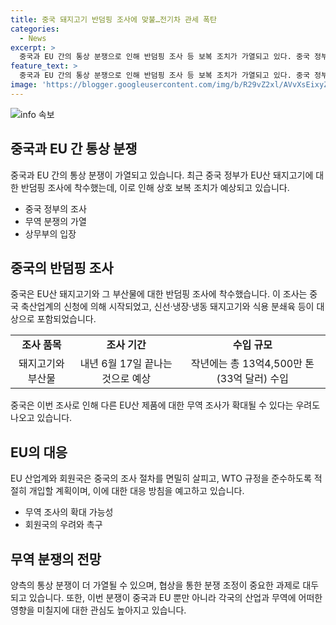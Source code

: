 ```yaml
---
title: 중국 돼지고기 반덤핑 조사에 맞불…전기차 관세 폭탄
categories:
  - News
excerpt: >
  중국과 EU 간의 통상 분쟁으로 인해 반덤핑 조사 등 보복 조치가 가열되고 있다. 중국 정부가 EU산 돼지고기와 부산물에 대한 반덤핑 조사를 시작했으며, EU도 이에 대응하여 조사 절차를 면밀히 살펴볼 것이라고 밝혔다. 이로써 양측의 통상 분쟁이 심화되고 있는 가운데, EU 산 유제품이나 자동차 등 다른 품목에 대해서도 무역 조사가 시작될 수 있을 것으로 예상되고 있다. 이러한 상황에서 중국과 EU 간의 원만한 협상이 이뤄지지 않을 경우, 보다 심각한 통상 분쟁으로 이어질 가능성도 제기되고 있다.
feature_text: >
  중국과 EU 간의 통상 분쟁으로 인해 반덤핑 조사 등 보복 조치가 가열되고 있다. 중국 정부가 EU산 돼지고기와 부산물에 대한 반덤핑 조사를 시작했으며, EU도 이에 대응하여 조사 절차를 면밀히 살펴볼 것이라고 밝혔다. 이로써 양측의 통상 분쟁이 심화되고 있는 가운데, EU 산 유제품이나 자동차 등 다른 품목에 대해서도 무역 조사가 시작될 수 있을 것으로 예상되고 있다. 이러한 상황에서 중국과 EU 간의 원만한 협상이 이뤄지지 않을 경우, 보다 심각한 통상 분쟁으로 이어질 가능성도 제기되고 있다.
image: 'https://blogger.googleusercontent.com/img/b/R29vZ2xl/AVvXsEixyZcFfHzMRdzZMjFBmAUKJYCLCGyLL1o632UiGVXcaFdKo_bkvkuCioo0uUKlGfBVcT3P84aROyZIXSBEx3Aw5nCQ3pTgDom1WDC4m8eifvWiAmWEEVb4x6G_l8C0QH225ldMjyaFvpxGEBGNO37VmDTDMHGhJPq73UglMfDca1-0aw/s1600/blogspot.png'
---
```


<p><img src="https://blogger.googleusercontent.com/img/b/R29vZ2xl/AVvXsEixyZcFfHzMRdzZMjFBmAUKJYCLCGyLL1o632UiGVXcaFdKo_bkvkuCioo0uUKlGfBVcT3P84aROyZIXSBEx3Aw5nCQ3pTgDom1WDC4m8eifvWiAmWEEVb4x6G_l8C0QH225ldMjyaFvpxGEBGNO37VmDTDMHGhJPq73UglMfDca1-0aw/s1600/blogspot.png" alt="info 속보" /></p>

<h2 data-ke-size="size26">중국과 EU 간 통상 분쟁</h2>

<p data-ke-size="size16">중국과 EU 간의 통상 분쟁이 가열되고 있습니다. 최근 중국 정부가 EU산 돼지고기에 대한 반덤핑 조사에 착수했는데, 이로 인해 상호 보복 조치가 예상되고 있습니다.</p>

<ul>
<li>중국 정부의 조사</li>
<li>무역 분쟁의 가열</li>
<li>상무부의 입장</li>
</ul>

<h2 data-ke-size="size26">중국의 반덤핑 조사</h2>

<p data-ke-size="size16">중국은 EU산 돼지고기와 그 부산물에 대한 반덤핑 조사에 착수했습니다. 이 조사는 중국 축산업계의 신청에 의해 시작되었고, 신선·냉장·냉동 돼지고기와 식용 분쇄육 등이 대상으로 포함되었습니다.</p>

<table>
<tr>
<td style="text-align: center; height: 17px;"><b>조사 품목</b></td>
<td style="text-align: center; height: 17px;"><b>조사 기간</b></td>
<td style="text-align: center; height: 17px;"><b>수입 규모</b></td>
</tr>
<tr>
<td style="text-align: center; height: 17px;">돼지고기와 부산물</td>
<td style="text-align: center; height: 17px;">내년 6월 17일 끝나는 것으로 예상</td>
<td style="text-align: center; height: 17px;">작년에는 총 13억4,500만 톤(33억 달러) 수입</td>
</tr>
</table>

<p data-ke-size="size16">중국은 이번 조사로 인해 다른 EU산 제품에 대한 무역 조사가 확대될 수 있다는 우려도 나오고 있습니다.</p>

<h2 data-ke-size="size26">EU의 대응</h2>

<p data-ke-size="size16">EU 산업계와 회원국은 중국의 조사 절차를 면밀히 살피고, WTO 규정을 준수하도록 적절히 개입할 계획이며, 이에 대한 대응 방침을 예고하고 있습니다.</p>

<ul>
<li>무역 조사의 확대 가능성</li>
<li>회원국의 우려와 촉구</li>
</ul>

<h2 data-ke-size="size26">무역 분쟁의 전망</h2>

<p data-ke-size="size16">양측의 통상 분쟁이 더 가열될 수 있으며, 협상을 통한 분쟁 조정이 중요한 과제로 대두되고 있습니다. 또한, 이번 분쟁이 중국과 EU 뿐만 아니라 각국의 산업과 무역에 어떠한 영향을 미칠지에 대한 관심도 높아지고 있습니다.</p>

<p data-ke-size="size16">&nbsp;</p>

